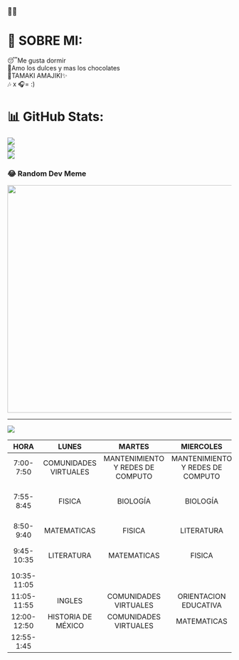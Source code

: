 ###  👀👻

<!--
**Komazan/Komazan** is a ✨ _special_ ✨ repository because its `README.md` (this file) appears on your GitHub profile.

Here are some ideas to get you started:

- 🔭 I’m currently working on ...
- 🌱 I’m currently learning ...
- 👯 I’m looking to collaborate on ...
- 🤔 I’m looking for help with ...
- 💬 Ask me about ...
- 📫 How to reach me: ...
- 😄 Pronouns: ...
- ⚡ Fun fact: ...
-->
# 💫 SOBRE MI:
😴Me gusta dormir<br>🍫Amo los dulces y mas los chocolates<br>🐙TAMAKI AMAJIKI✨<br>🎶 x 🎧= :)

# 📊 GitHub Stats:
![](https://github-readme-stats.vercel.app/api?username=kOMAZAN&theme=dark&hide_border=false&include_all_commits=false&count_private=false)<br/>
![](https://github-readme-streak-stats.herokuapp.com/?user=kOMAZAN&theme=dark&hide_border=false)<br/>
![](https://github-readme-stats.vercel.app/api/top-langs/?username=kOMAZAN&theme=dark&hide_border=false&include_all_commits=false&count_private=false&layout=compact)

### 😂 Random Dev Meme
<img src="https://random-memer.herokuapp.com/" width="512px"/>

---
[![](https://visitcount.itsvg.in/api?id=kOMAZAN&icon=0&color=0)](https://visitcount.itsvg.in)

<!-- Proudly created with GPRM ( https://gprm.itsvg.in ) -->
|    HORA     |         LUNES         |              MARTES              |             MIERCOLES            |                    JUEVES                    |              VIERNES             |
|:-----------:|:---------------------:|:--------------------------------:|:--------------------------------:|:--------------------------------------------:|:--------------------------------:|
|  7:00-7:50  | COMUNIDADES VIRTUALES | MANTENIMIENTO Y REDES DE COMPUTO | MANTENIMIENTO Y REDES DE COMPUTO |                    FISICA                    | MANTENIMIENTO Y REDES DE COMPUTO |
|  7:55-8:45  |         FISICA        |             BIOLOGÍA             |             BIOLOGÍA             | ACTIVIDADES FISICAS DEPORTIVAS Y RECREATIVAS |             BIOLOGÍA             |
|  8:50-9:40  |      MATEMATICAS      |              FISICA              |            LITERATURA            |                  MATEMATICAS                 |            MATEMATICAS           |
|  9:45-10:35 |       LITERATURA      |            MATEMATICAS           |              FISICA              |       MANTENIMIENTO Y REDES DE COMPUTO       |              FISICA              |
| 10:35-11:05 |                       |                                  |                                  |                                              |                                  |
| 11:05-11:55 |         INGLES        |       COMUNIDADES VIRTUALES      |       ORIENTACION EDUCATIVA      |                    INGLES                    |        HISTORIA DE MÉXICO        |
| 12:00-12:50 |   HISTORIA DE MÉXICO  |       COMUNIDADES VIRTUALES      |            MATEMATICAS           |              HISTORIA DE MÉXICO              |            LITERATURA            |
|  12:55-1:45 |                       |                                  |                                  |                   BIOLOGÍA                   |              INGLES              |
